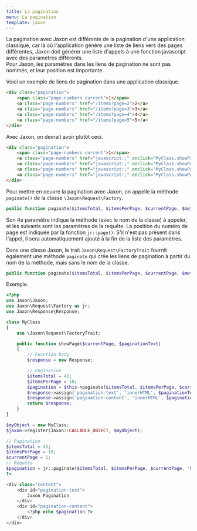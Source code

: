 ```yaml
---
title: La pagination
menu: La pagination
template: jaxon
---
```


La pagination avec Jaxon est différente de la pagination d'une application classique, car là où l'application génère une liste de liens vers des pages différentes, Jaxon doit générer une liste d'appels à une fonction javascript avec des paramètres différents.  
Pour Jaxon, les paramètres dans les liens de pagination ne sont pas nommés, et leur position est importante.

Voici un exemple de liens de pagination dans une application classique.
```html
<div class="pagination">
    <span class="page-numbers current">1</span>
    <a class="page-numbers" href="/items?page=2">2</a>
    <a class="page-numbers" href="/items?page=3">3</a>
    <a class="page-numbers" href="/items?page=4">4</a>
    <a class="page-numbers" href="/items?page=5">5</a>
</div>               
```

Avec Jaxon, on devrait avoir plutôt ceci.
```html
<div class="pagination">
    <span class="page-numbers current">1</span>
    <a class="page-numbers" href="javascript:;" onclick="MyClass.showPage(2)">2</a>
    <a class="page-numbers" href="javascript:;" onclick="MyClass.showPage(3)">3</a>
    <a class="page-numbers" href="javascript:;" onclick="MyClass.showPage(4)">4</a>
    <a class="page-numbers" href="javascript:;" onclick="MyClass.showPage(5)">5</a>
</div>                 
```

Pour mettre en oeuvre la pagination avec Jaxon, on appelle la méthode `paginate()` de la classe `\Jaxon\Request\Factory`.
```php
public function paginate($itemsTotal, $itemsPerPage, $currentPage, $method, ...)
```

Son 4e paramètre indique la méthode (avec le nom de la classe) à appeler, et les suivants sont les paramètres de la requête.
La position du numéro de page est indiquée par la fonction `jr::page()`. S'il n'est pas présent dans l'appel, il sera automatiquement ajouté à la fin de la liste des paramètres.

Dans une classe Jaxon, le trait `Jaxon\Request\FactoryTrait` fournit également une méthode `paginate` qui crée les liens de pagination à partir du nom de la méthode, mais sans le nom de la classe.
```php
public function paginate($itemsTotal, $itemsPerPage, $currentPage, $method, ...)
```

Exemple.
```php
<?php
use Jaxon\Jaxon;
use Jaxon\Request\Factory as jr;
use Jaxon\Response\Response;

class MyClass
{
    use \Jaxon\Request\FactoryTrait;

    public function showPage($currentPage, $paginationText)
    {
        // Function body
        $response = new Response;

        // Pagination
        $itemsTotal = 45;
        $itemsPerPage = 10;
        $pagination = $this->paginate($itemsTotal, $itemsPerPage, $currentPage, 'showPage', jr::page(), jr::html('pagination-text'));
        $response->assign('pagination-text', 'innerHTML', $paginationText);
        $response->assign('pagination-content', 'innerHTML', $pagination);
        return $response;
    }
}

$myObject = new MyClass;
$jaxon->register(Jaxon::CALLABLE_OBJECT, $myObject);

// Pagination
$itemsTotal = 45;
$itemsPerPage = 10;
$currentPage = 1;
// Requête
$pagination = jr::paginate($itemsTotal, $itemsPerPage, $currentPage, 'MyClass.showPage', jr::page(), jr::html('pagination-text'));
?>

<div class="content">
    <div id="pagination-text">
        Jaxon Pagination
    </div>
    <div id="pagination-content">
        <?php echo $pagination ?>
    </div>
</div>
```
